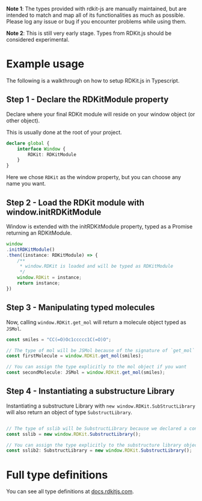 **Note 1**: The types provided with rdkit-js are manually maintained, but are intended to match and map all of its functionalities as much as possible. Please log any issue or bug if you encounter problems while using them.

**Note 2**: This is still very early stage. Types from RDKit.js should be considered experimental.

# Example usage

The following is a walkthrough on how to setup RDKit.js in Typescript.

## Step 1 - Declare the RDKitModule property

Declare where your final RDKit module will reside on your window object (or other object).

This is usually done at the root of your project.

```typescript
declare global {
    interface Window {
        RDKit: RDKitModule
    }
}

```

Here we chose `RDKit` as the window property, but you can choose any name you want.

## Step 2 - Load the RDKit module with window.initRDKitModule

Window is extended with the initRDKitModule property, typed as a Promise returning an RDKitModule.

```typescript
window
.initRDKitModule()
.then((instance: RDKitModule) => {
    /**
     * window.RDKit is loaded and will be typed as RDKitModule
     */
    window.RDKit = instance;
    return instance;
})
```

## Step 3 - Manipulating typed molecules

Now, calling `window.RDKit.get_mol` will return a molecule object typed as `JSMol`.

```typescript
const smiles = "CC(=O)Oc1ccccc1C(=O)O";

// The type of mol will be JSMol because of the signature of `get_mol` in our TypeScript definitions.
const firstMolecule = window.RDKit.get_mol(smiles);

// You can assign the type explicitly to the mol object if you want
const secondMolecule: JSMol = window.RDKit.get_mol(smiles);
```

## Step 4 - Instantiating a substructure Library

Instantiating a substructure Library with `new window.RDKit.SubStructLibrary` will also return an object of type `SubstructLibrary`.

```typescript

// The type of sslib will be SubstructLibrary because we declared a constructor interface for the SubstructLibrary interface in our TypeScript definitions.
const sslib = new window.RDKit.SubstructLibrary();

// You can assign the type explicitly to the substructure library object if you want
const sslib2: SubstructLibrary = new window.RDKit.SubstructLibrary();
```

# Full type definitions

You can see all type definitions at [docs.rdkitjs.com](docs.rdkitjs.com).
